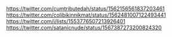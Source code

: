 
https://twitter.com/cumtributedah/status/1562156561837203461 <br/>
https://twitter.com/colibikinnikmat/status/1562481007122493441 <br/>
https://twitter.com/i/lists/1553776507213926401 <br/>
https://twitter.com/satanicnude/status/1567387273200824320 <br/>
